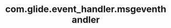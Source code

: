 ---
weight: 942
layout: page
title: com.glide.event_handler.msgeventhandler
description: ""
value: "com.glide.cs.qlue.module.worker.MessageEventHandler"
---